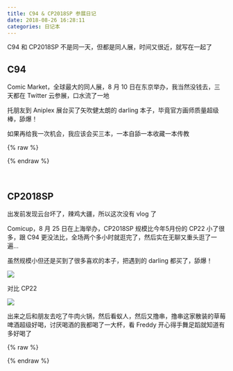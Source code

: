 ```yaml
---
title: C94 & CP2018SP 参展日记
date: 2018-08-26 16:28:11
categories: 日记本
---
```

C94 和 CP2018SP 不是同一天，但都是同人展，时间又很近，就写在一起了

## C94

Comic Market，全球最大的同人展，8 月 10 日在东京举办，我当然没钱去，三天都在 Twitter 云参展，口水流了一地

托朋友到 Aniplex 展台买了矢吹健太朗的 darling 本子，毕竟官方画师质量超级棒，舔爆！

如果再给我一次机会，我应该会买三本，一本自舔一本收藏一本传教
<!--more-->

{% raw %}
<script src="https://cdn.jsdelivr.net/npm/hls.js/dist/hls.min.js"></script>
<div class="dplayer" id="dplayer-c94"></div>
<script>
$(function () {
    var dp = new DPlayer({
        container: document.getElementById('dplayer-c94'),
        preload: 'metadata',
        mutex: false,
        video:{
            quality: [{
                name: '高清1080P',
                url: 'https://api.dogecloud.com/player/get.m3u8?vcode=f9d8bcc4d22809dd&userId=17&vtype=10&ext=.m3u8',
            }, {
                name: '高清720P',
                url: 'https://api.dogecloud.com/player/get.m3u8?vcode=f9d8bcc4d22809dd&userId=17&vtype=5&ext=.m3u8',
            }, {
                name: '清晰540P',
                url: 'https://api.dogecloud.com/player/get.m3u8?vcode=f9d8bcc4d22809dd&userId=17&vtype=1&ext=.m3u8',
            }, {
                name: '流畅360P',
                url: 'https://api.dogecloud.com/player/get.m3u8?vcode=f9d8bcc4d22809dd&userId=17&vtype=96&ext=.m3u8',
            }],
            defaultQuality: 0,
            type: 'hls',
        },
        danmaku:{
            id: 'diygodme-c94',
            api: 'https://api.diygod.me/dplayer/'
        }
    });
    window.dplayers || (window.dplayers = []);
    window.dplayers.push(dp);
});
</script>
{% endraw %}

&nbsp;

## CP2018SP

出发前发现云台坏了，辣鸡大疆，所以这次没有 vlog 了

Comicup，8 月 25 日在上海举办，CP2018SP 规模比今年5月份的 CP22 小了很多，跟 C94 更没法比，全场两个多小时就逛完了，然后实在无聊又重头逛了一遍...

虽然规模小但还是买到了很多喜欢的本子，把遇到的 darling 都买了，舔爆！

![](/images/cp2018sp.jpg)

对比 CP22

![](/images/cp22.jpg)

出来之后和朋友去吃了牛肉火锅，然后看蚁人，然后又撸串，撸串这家散装的草莓啤酒超级好喝，讨厌喝酒的我都喝了一大杯，看 Freddy 开心得手舞足蹈就知道有多好喝了

{% raw %}
<style>
#dplayer-cp2018sp .dplayer-notice {
    display: none;
}
</style>
<div class="dplayer" id="dplayer-cp2018sp"></div>
<script>
$(function () {
    var dp = new DPlayer({
        container: document.getElementById('dplayer-cp2018sp'),
        preload: 'metadata',
        loop: true,
        autoplay: true,
        mutex: false,
        video:{
            quality: [{
                name: '高清1080P',
                url: 'https://api.dogecloud.com/player/get.m3u8?vcode=e8b5313bc4880251&userId=17&vtype=10&ext=.m3u8',
            }, {
                name: '高清720P',
                url: 'https://api.dogecloud.com/player/get.m3u8?vcode=e8b5313bc4880251&userId=17&vtype=5&ext=.m3u8',
            }, {
                name: '清晰540P',
                url: 'https://api.dogecloud.com/player/get.m3u8?vcode=e8b5313bc4880251&userId=17&vtype=1&ext=.m3u8',
            }, {
                name: '流畅360P',
                url: 'https://api.dogecloud.com/player/get.m3u8?vcode=e8b5313bc4880251&userId=17&vtype=96&ext=.m3u8',
            }],
            defaultQuality: 0,
            type: 'hls',
        },
        danmaku:{
            id: 'diygodme-cp2018sp',
            api: 'https://api.diygod.me/dplayer/'
        }
    });
    window.dplayers || (window.dplayers = []);
    window.dplayers.push(dp);
});
</script>
{% endraw %}

&nbsp;